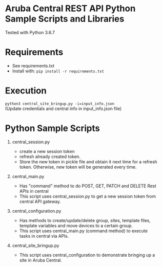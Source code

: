# Aruba Central REST API Python Sample Scripts and Libraries

Tested with Python 3.6.7

# Requirements

* See requirements.txt  
* Install with: `pip install -r requirements.txt`

# Execution

`python3 central_site_bringup.py -i=input_info.json`  
(Update credentials and central info in input_info.json file)

# Python Sample Scripts

1. central_session.py 
	- create a new session token 
	- refresh already created token.
	- Store the new token in pickle file and obtain it next time for a refresh token. Otherwise, new token will be generated every time.

2. central_main.py
	- Has "command" method to do POST, GET, PATCH and DELETE Rest APIs in central
	- This script uses central_session.py to get a new session token from central API gateway.

3. central_configuration.py
	- Has methods to create/update/delete group, sites, template files, template variables and move devices to a certain group.
	- This script uses central_main.py (command method) to execute tasks in central via APIs.

4. central_site_bringup.py
	- This script uses central_configuration to demonstrate bringing up a site in Aruba Central. 

